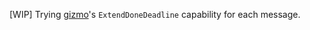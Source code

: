 [WIP] Trying [gizmo](https://github.com/NYTimes/gizmo)'s `ExtendDoneDeadline` capability for each message.
